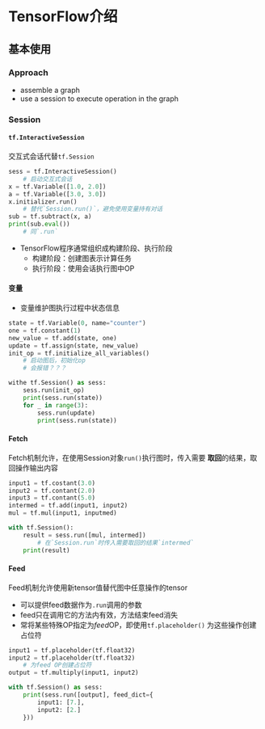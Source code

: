 #	TensorFlow介绍

##	基本使用

###	Approach

-	assemble a graph
-	use a session to execute operation in the graph

###	Session



####	`tf.InteractiveSession`

交互式会话代替`tf.Session`

```python
sess = tf.InteractiveSession()
	# 启动交互式会话
x = tf.Variable([1.0, 2.0])
a = tf.Variable([3.0, 3.0])
x.initializer.run()
	# 替代`Session.run()`，避免使用变量持有对话
sub = tf.subtract(x, a)
print(sub.eval())
	# 同`.run`
```

-	TensorFlow程序通常组织成构建阶段、执行阶段
	-	构建阶段：创建图表示计算任务
	-	执行阶段：使用会话执行图中OP


####	变量

-	变量维护图执行过程中状态信息

```python
state = tf.Variable(0, name="counter")
one = tf.constant(1)
new_value = tf.add(state, one)
update = tf.assign(state, new_value)
init_op = tf.initialize_all_variables()
	# 启动图后，初始化op
	# 会报错？？？

withe tf.Session() as sess:
	sess.run(init_op)
	print(sess.run(state))
	for _ in range(3):
		sess.run(update)
		print(sess.run(state))
```

####	Fetch

Fetch机制允许，在使用Session对象`run()`执行图时，传入需要
**取回**的结果，取回操作输出内容

```python
input1 = tf.costant(3.0)
input2 = tf.contant(2.0)
input3 = tf.contant(5.0)
intermed = tf.add(input1, input2)
mul = tf.mul(input1, inputmed)

with tf.Session():
	result = sess.run([mul, intermed])
		# 在`Session.run`时传入需要取回的结果`intermed`
	print(result)
```

####	Feed

Feed机制允许使用新tensor值替代图中任意操作的tensor

-	可以提供feed数据作为`.run`调用的参数
-	feed只在调用它的方法内有效，方法结束feed消失
-	常将某些特殊OP指定为*feed*OP，即使用`tf.placeholder()`
	为这些操作创建占位符

```python
input1 = tf.placeholder(tf.float32)
input2 = tf.placeholder(tf.float32)
	# 为feed OP创建占位符
output = tf.multiply(input1, input2)

with tf.Session() as sess:
	print(sess.run([output], feed_dict={
		input1: [7.],
		input2: [2.]
	}))
```


